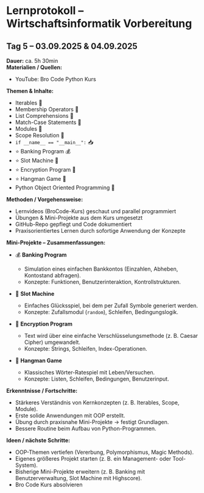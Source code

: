 # Lernprotokoll – Wirtschaftsinformatik Vorbereitung  

## Tag 5 – 03.09.2025 & 04.09.2025  
**Dauer:** ca. 5h 30min  
**Materialien / Quellen:**  
- YouTube: Bro Code Python Kurs  

**Themen & Inhalte:**  
- Iterables 🔂  
- Membership Operators 🔎  
- List Comprehensions 📃  
- Match-Case Statements 📆  
- Modules 📨  
- Scope Resolution 🔬  
- `if __name__ == "__main__":` 📥  
- ⭐ Banking Program 💰  
- ⭐ Slot Machine 🎰  
- ⭐ Encryption Program 🔐  
- ⭐ Hangman Game 🕺  
- Python Object Oriented Programming 🚗  

**Methoden / Vorgehensweise:**  
- Lernvideos (BroCode-Kurs) geschaut und parallel programmiert  
- Übungen & Mini-Projekte aus dem Kurs umgesetzt  
- GitHub-Repo gepflegt und Code dokumentiert  
- Praxisorientiertes Lernen durch sofortige Anwendung der Konzepte  

**Mini-Projekte – Zusammenfassungen:**  
- 💰 **Banking Program**  
  - Simulation eines einfachen Bankkontos (Einzahlen, Abheben, Kontostand abfragen).  
  - Konzepte: Funktionen, Benutzerinteraktion, Kontrollstrukturen.  

- 🎰 **Slot Machine**  
  - Einfaches Glücksspiel, bei dem per Zufall Symbole generiert werden.  
  - Konzepte: Zufallsmodul (`random`), Schleifen, Bedingungslogik.  

- 🔐 **Encryption Program**  
  - Text wird über eine einfache Verschlüsselungsmethode (z. B. Caesar Cipher) umgewandelt.  
  - Konzepte: Strings, Schleifen, Index-Operationen.  

- 🕺 **Hangman Game**  
  - Klassisches Wörter-Ratespiel mit Leben/Versuchen.  
  - Konzepte: Listen, Schleifen, Bedingungen, Benutzerinput.  

**Erkenntnisse / Fortschritte:**  
- Stärkeres Verständnis von Kernkonzepten (z. B. Iterables, Scope, Module).  
- Erste solide Anwendungen mit OOP erstellt.  
- Übung durch praxisnahe Mini-Projekte → festigt Grundlagen.  
- Bessere Routine beim Aufbau von Python-Programmen.  

**Ideen / nächste Schritte:**  
- OOP-Themen vertiefen (Vererbung, Polymorphismus, Magic Methods).  
- Eigenes größeres Projekt starten (z. B. ein Management- oder Tool-System).  
- Bisherige Mini-Projekte erweitern (z. B. Banking mit Benutzerverwaltung, Slot Machine mit Highscore).
- Bro Code Kurs absolvieren  
